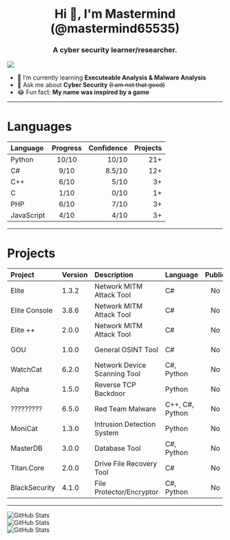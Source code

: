 <h1 align="center">Hi 👋, I'm Mastermind (@mastermind65535)</h1>
<h3 align="center">A cyber security learner/researcher.</h3>

![](https://komarev.com/ghpvc/?username=mastermind65535)

- 🔭 I’m currently learning **Executeable Analysis & Malware Analysis**
- 💬 Ask me about **Cyber Security** <del>(I am not that good)</del>
- 😂 Fun fact: **My name was inspired by a game**

<hr>

<h1>Languages</h1>

| Language          | Progress  | Confidence | Projects |
| :---------------- | :-------: | ---------: | -------: |
| Python            |   10/10   | 10/10      | 21+      |
| C#                |   9/10    | 8.5/10     | 12+      |
| C++               |   6/10    | 5/10       | 3+       |
| C                 |   1/10    | 0/10       | 1+       |
| PHP               |   6/10    | 7/10       | 3+       |
| JavaScript        |   4/10    | 4/10       | 3+       |

<hr>

<h1>Projects</h1>

| Project           | Version         | Description                             | Language             | Public       | Level         | Interface | Type             |
|:------------------|:----------------|:----------------------------------------|:---------------------|:------------:|:--------------|:----------|:-----------------|
| Elite             | 1.3.2           | Network MITM Attack Tool                | C#                   | No           | Basic         | GUI       | Hacking Tool     |
| Elite Console     | 3.8.6           | Network MITM Attack Tool                | C#                   | No           | Advanced      | CLI       | Hacking Tool     |
| Elite ++          | 2.0.0           | Network MITM Attack Tool                | C#                   | No           | Intermediate  | GUI       | Hacking Tool     |
| GOU               | 1.0.0           | General OSINT Tool                      | C#                   | No           | Basic         | CLI       | Hacking Tool     |
| WatchCat          | 6.2.0           | Network Device Scanning Tool            | C#, Python           | No           | Advanced      | GUI       | Scanning Tool    |
| Alpha             | 1.5.0           | Reverse TCP Backdoor                    | Python               | No           | Intermediate  | CLI       | Malware          |
| ?????????         | 6.5.0           | Red Team Malware                        | C++, C#, Python      | No           | Advanced      | CLI & GUI | Malware          |
| MoniCat           | 1.3.0           | Intrusion Detection System              | Python               | No           | Intermediate  | CLI       | Utility          |
| MasterDB          | 3.0.0           | Database Tool                           | C#, Python           | No           | Intermediate  | GUI       | Utility          |
| Titan.Core        | 2.0.0           | Drive File Recovery Tool                | C#                   | No           | Basic         | CLI       | Utility          |
| BlackSecurity     | 4.1.0           | File Protector/Encryptor                | C#, Python           | No           | Advanced      | GUI       | Utility          |

<hr>

![GitHub Stats](https://github-readme-stats.vercel.app/api/top-langs/?username=mastermind65535&theme=dark&show_icons=true&hide_border=true&layout=compact)
<br>
![GitHub Stats](https://github-readme-stats.vercel.app/api?username=mastermind65535&theme=dark&show_icons=true&hide_border=true&count_private=true)
<br>
![GitHub Stats](https://github-readme-streak-stats.herokuapp.com/?user=mastermind65535&theme=dark&hide_border=true)
<br>
